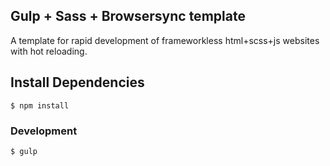 ## Gulp + Sass + Browsersync template
A template for rapid development of frameworkless html+scss+js websites with hot reloading.  

## Install Dependencies
`$ npm install`  

### Development
`$ gulp`  